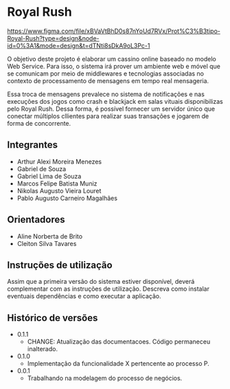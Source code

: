 # Royal Rush

https://www.figma.com/file/xBVaVtBhD0s87nYoUd7RVx/Prot%C3%B3tipo-Royal-Rush?type=design&node-id=0%3A1&mode=design&t=dTNti8sDkA9oL3Pc-1

O objetivo deste projeto é elaborar um cassino online baseado no modelo Web Service. Para isso, o sistema
irá prover um ambiente web e móvel que se comunicam por meio de middlewares e tecnologias associadas no contexto de processamento de mensagens em tempo real mensageria.

Essa troca de mensagens prevalece no sistema de notificações e nas execuções dos jogos como crash e blackjack em salas vituais disponibilizas pelo Royal Rush. Dessa forma, é possível fornecer um servidor único que conectar múltiplos cllientes para realizar suas transações e jogarem de forma de concorrente.


## Integrantes

* Arthur Alexi Moreira Menezes
* Gabriel de Souza 
* Gabriel Lima de Souza
* Marcos Felipe Batista Muniz
* Nikolas Augusto Vieira Louret
* Pablo Augusto Carneiro Magalhães

## Orientadores

* Aline Norberta de Brito
* Cleiton Silva Tavares

## Instruções de utilização

Assim que a primeira versão do sistema estiver disponível, deverá complementar com as instruções de utilização. Descreva como instalar eventuais dependências e como executar a aplicação.

## Histórico de versões

* 0.1.1
    * CHANGE: Atualização das documentacoes. Código permaneceu inalterado.
* 0.1.0
    * Implementação da funcionalidade X pertencente ao processo P.
* 0.0.1
    * Trabalhando na modelagem do processo de negócios.

